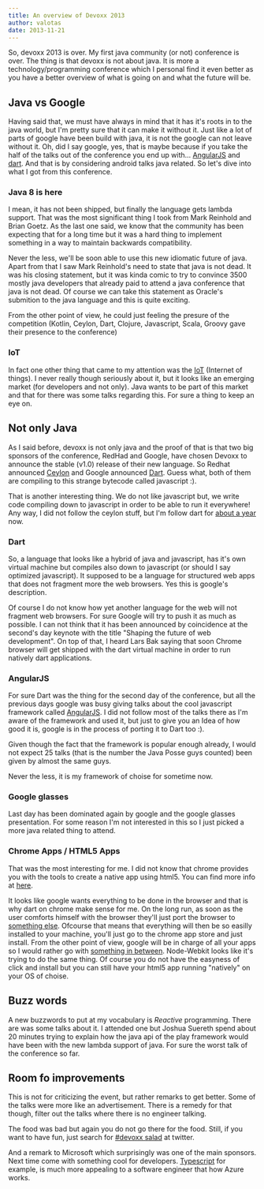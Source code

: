 ```yaml
---
title: An overview of Devoxx 2013
author: valotas
date: 2013-11-21
---
```

So, devoxx 2013 is over. My first java community (or not) conference is over. The thing is that devoxx is not about java. It is more a technology/programming conference which I personal find it even better as you have a better overview of what is going on and what the future will be.

## Java vs Google
Having said that, we must have always in mind that it has it's roots in to the java world, but I'm pretty sure that it can make it without it. Just like a lot of parts of google have been build with java, it is not the google can not leave without it. Oh, did I say google, yes, that is maybe because if you take the half of the talks out of the conference you end up with... [AngularJS][angularjs] and [dart][dartlang]. And that is by considering android talks java related. So let's dive into what I got from this conference.

### Java 8 is here
I mean, it has not been shipped, but finally the language gets lambda support. That was the most significant thing I took from Mark Reinhold and Brian Goetz. As the last one said, we know that the community has been expecting that for a long time but it was a hard thing to implement something in a way to maintain backwards compatibility.

Never the less, we'll be soon able to use this new idiomatic future of java. Apart from that I saw Mark Reinhold's need to state that java is not dead. It was his closing statement, but it was kinda comic to try to convince  3500 mostly java developers that already paid to attend a java conference that java is not dead. Of course we can take this statement as Oracle's submition to the java language and this is quite exciting.

From the other point of view, he could just feeling the presure of the competition (Kotlin, Ceylon, Dart, Clojure, Javascript, Scala, Groovy gave their presence to the conference)

### IoT
In fact one other thing that came to my attention was the [IoT](http://en.wikipedia.org/wiki/Internet_of_Things) (Internet of things). I never really though seriously about it, but it looks like an emerging market (for developers and not only). Java wants to be part of this market and that for there was some talks regarding this. For sure a thing to keep an eye on.

## Not only Java
As I said before, devoxx is not only java and the proof of that is that two big sponsors of the conference, RedHad and Google, have chosen Devoxx to announce the stable (v1.0) release of their new language. So Redhat announced [Ceylon](http://ceylon-lang.org/) and Google announced [Dart][dartlang]. Guess what, both of them are compiling to this strange bytecode called javascript :).

That is another interesting thing. We do not like javascript but, we write code compiling down to javascript in order to be able to run it everywhere! Any way, I did not follow the ceylon stuff, but I'm follow dart for [about a year](https://github.com/valotas/mustache4dart) now.

### Dart
So, a language that looks like a hybrid of java and javascript, has it's own virtual machine but compiles also down to javascript (or should I say optimized javascript). It supposed to be a language for structured web apps that does not fragment more the web browsers. Yes this is google's description. 

Of course I do not know how yet another language for the web will not fragment web browsers. For sure Google will try to push it as much as possible. I can not think that it has been announced by coincidence at the second's day keynote with the title "Shaping the future of web development". On top of that, I heard Lars Bak saying that soon Chrome browser will get shipped with the dart virtual machine in order to run natively dart applications.

### AngularJS
For sure Dart was the thing for the second day of the conference, but all the previous days google was busy giving talks about the cool javascript framework called [AngularJS][angularjs]. I did not follow most of the talks there as I'm aware of the framework and used it, but just to give you an Idea of how good it is, google is in the process of porting it to Dart too :).

Given though the fact that the framework is popular enough already, I would not expect 25 talks (that is the number the Java Posse guys counted) been given by almost the same guys.

Never the less, it is my framework of choise for sometime now.

### Google glasses
Last day has been dominated again by google and the google glasses presentation. For some reason I'm not interested in this so I just picked a more java related thing to attend.

### Chrome Apps / HTML5 Apps
That was the most interesting for me. I did not know that chrome provides you with the tools to create a native app using html5. You can find more info at [here](http://developer.chrome.com/apps/about_apps.html).

It looks like google wants everything to be done in the browser and that is why dart on chrome make sense for me. On the long run, as soon as the user comforts himself with the browser they'll just port the browser to [something else](http://www.chromium.org/chromium-os). Ofcourse that means that everything will then be so easilly installed to your machine, you'll just go to the chrome app store and just install. From the other point of view, google will be in charge of all your apps so I would rather go with [something in between](https://github.com/rogerwang/node-webkit). Node-Webkit looks like it's trying to do the same thing. Of course you do not have the easyness of click and install but you can still have your html5 app running "natively" on your OS of choise. 

## Buzz words
A new buzzwords to put at my vocabulary is *Reactive* programming. There are was some talks about it. I attended one but Joshua Suereth spend about 20 minutes trying to explain how the java api of the play framework would have been with the new lambda support of java. For sure the worst talk of the conference so far.

## Room fo improvements
This is not for criticizing the event, but rather remarks to get better. Some of the talks were more like an advertisement. There is a remedy for that though, filter out the talks where there is no engineer talking.

The food was bad but again you do not go there for the food. Still, if you want to have fun, just search for [#devoxx salad](https://twitter.com/search?q=%23devoxx%20salad&src=typd) at twitter.

And a remark to Microsoft which surprisingly was one of the main sponsors. Next time come with something cool for developers. [Typescript](http://www.typescriptlang.org/) for example, is much more appealing to a software engineer that how Azure works.

[angularjs]: http://www.angularjs.org/
[dartlang]: http://dartlang.org/
